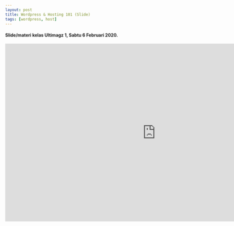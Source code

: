 ```yaml
---
layout: post
title: Wordpress & Hosting 101 (Slide) 
tags: [wordpress, host] 
---
```

 
#### Slide/materi kelas Ultimagz 1, Sabtu 6 Februari 2020. 


<iframe src="https://docs.google.com/presentation/d/e/2PACX-1vSFO_83dnDgxMDxgmXstCRnNQdR4oRTFrvKvqVh8PF8S9Y9_YSqhVHG1TqwcsjmoJXPyQ2wz3FRGCA4/embed?start=false&loop=false&delayms=3000" frameborder="0" width="960" height="569" allowfullscreen="true" mozallowfullscreen="true" webkitallowfullscreen="true"></iframe>  
 
